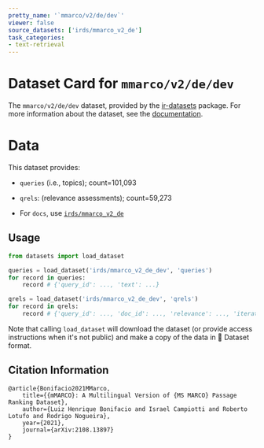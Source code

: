 ```yaml
---
pretty_name: '`mmarco/v2/de/dev`'
viewer: false
source_datasets: ['irds/mmarco_v2_de']
task_categories:
- text-retrieval
---
```


# Dataset Card for `mmarco/v2/de/dev`

The `mmarco/v2/de/dev` dataset, provided by the [ir-datasets](https://ir-datasets.com/) package.
For more information about the dataset, see the [documentation](https://ir-datasets.com/mmarco#mmarco/v2/de/dev).

# Data

This dataset provides:
 - `queries` (i.e., topics); count=101,093
 - `qrels`: (relevance assessments); count=59,273

 - For `docs`, use [`irds/mmarco_v2_de`](https://huggingface.co/datasets/irds/mmarco_v2_de)

## Usage

```python
from datasets import load_dataset

queries = load_dataset('irds/mmarco_v2_de_dev', 'queries')
for record in queries:
    record # {'query_id': ..., 'text': ...}

qrels = load_dataset('irds/mmarco_v2_de_dev', 'qrels')
for record in qrels:
    record # {'query_id': ..., 'doc_id': ..., 'relevance': ..., 'iteration': ...}

```

Note that calling `load_dataset` will download the dataset (or provide access instructions when it's not public) and make a copy of the
data in 🤗 Dataset format.

## Citation Information

```
@article{Bonifacio2021MMarco,
    title={{mMARCO}: A Multilingual Version of {MS MARCO} Passage Ranking Dataset},
    author={Luiz Henrique Bonifacio and Israel Campiotti and Roberto Lotufo and Rodrigo Nogueira},
    year={2021},
    journal={arXiv:2108.13897}
}
```
